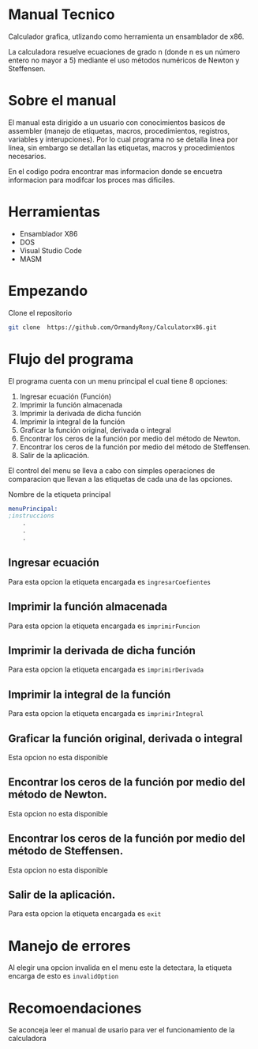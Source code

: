# Manual Tecnico

Calculador grafica, utlizando como herramienta un ensamblador de x86.

La calculadora resuelve ecuaciones de grado n (donde n es un número entero no mayor a 5)
mediante el uso métodos numéricos de Newton y Steffensen.

# Sobre el manual

El manual esta dirigido a un usuario con conocimientos basicos de assembler (manejo de etiquetas, macros, procedimientos, registros, variables y interupciones). Por lo cual programa no se detalla linea por linea, sin embargo se detallan las etiquetas, macros y procedimientos necesarios. 

En el codigo podra encontrar mas informacion donde se encuetra informacion para modifcar los proces mas dificiles.

# Herramientas

- Ensamblador X86
- DOS
- Visual Studio Code
- MASM

# Empezando

Clone el repositorio

```bash
git clone  https://github.com/OrmandyRony/Calculatorx86.git
```

# Flujo del programa

El programa cuenta con un menu principal el cual tiene 8 opciones:

1. Ingresar ecuación (Función)
2. Imprimir la función almacenada
3. Imprimir la derivada de dicha función
4. Imprimir la integral de la función
5. Graficar la función original, derivada o integral
6. Encontrar los ceros de la función por medio del método de Newton.
7. Encontrar los ceros de la función por medio del método de Steffensen.
8. Salir de la aplicación.

El control del menu se lleva a cabo con simples operaciones de comparacion que llevan a las etiquetas de cada una de las opciones.

Nombre de la etiqueta principal

```nasm
menuPrincipal:
;instruccions
	.
	.
	.
```

## Ingresar ecuación

Para esta opcion la etiqueta encargada es `ingresarCoefientes`

## Imprimir la función almacenada

Para esta opcion la etiqueta encargada es `imprimirFuncion`

## Imprimir la derivada de dicha función

Para esta opcion la etiqueta encargada es `imprimirDerivada`

## Imprimir la integral de la función

Para esta opcion la etiqueta encargada es `imprimirIntegral`

## Graficar la función original, derivada o integral

Esta opcion no esta disponible

## Encontrar los ceros de la función por medio del método de Newton.

Esta opcion no esta disponible

## Encontrar los ceros de la función por medio del método de Steffensen.

Esta opcion no esta disponible

## Salir de la aplicación.

Para esta opcion la etiqueta encargada es `exit`

# Manejo de errores

Al elegir una opcion invalida en el menu este la detectara, la etiqueta encarga de esto es `invalidOption`

# Recomoendaciones

Se aconceja leer el manual de usario para ver el funcionamiento de la calculadora